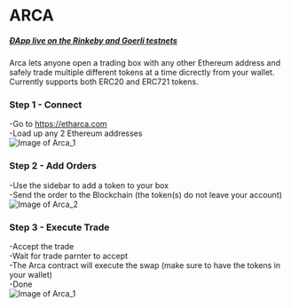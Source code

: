 # ARCA  
##### [ÐApp live on the Rinkeby and Goerli testnets](https://etharca.com)

Arca lets anyone open a trading box with any other Ethereum address and safely trade multiple different tokens at a time dicrectly from your wallet.
Currently supports both ERC20 and ERC721 tokens.

### Step 1 - Connect  
-Go to https://etharca.com  
-Load up any 2 Ethereum addresses  
![Image of Arca_1](https://i.imgur.com/6Hb5HhC.png)

### Step 2 - Add Orders  
-Use the sidebar to add a token to your box  
-Send the order to the Blockchain (the token(s) do not leave your account)  
![Image of Arca_2](https://i.imgur.com/nlnC6Mz.png)

### Step 3 - Execute Trade  
-Accept the trade  
-Wait for trade parnter to accept  
-The Arca contract will execute the swap (make sure to have the tokens in your wallet)  
-Done  
![Image of Arca_1](https://i.imgur.com/tLwVBVv.png)
